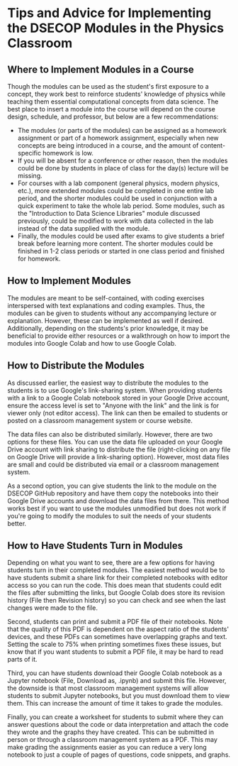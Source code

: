 # Tips and Advice for Implementing the DSECOP Modules in the Physics Classroom

## Where to Implement Modules in a Course
Though the modules can be used as the student's first exposure to a concept, they work best to reinforce students' knowledge of physics while teaching them essential computational concepts from data science. The best place to insert a module into the course will depend on the course design, schedule, and professor, but below are a few recommendations:
* The modules (or parts of the modules) can be assigned as a homework assignment or part of a homework assignment, especially when new concepts are being introduced in a course, and the amount of content-specific homework is low.
* If you will be absent for a conference or other reason, then the modules could be done by students in place of class for the day(s) lecture will be missing.
* For courses with a lab component (general physics, modern physics, etc.), more extended modules could be completed in one entire lab period, and the shorter modules could be used in conjunction with a quick experiment to take the whole lab period. Some modules, such as the "Introduction to Data Science Libraries" module discussed previously, could be modified to work with data collected in the lab instead of the data supplied with the module.
* Finally, the modules could be used after exams to give students a brief break before learning more content. The shorter modules could be finished in 1-2 class periods or started in one class period and finished for homework.

## How to Implement Modules
The modules are meant to be self-contained, with coding exercises interspersed with text explanations and coding examples. Thus, the modules can be given to students without any accompanying lecture or explanation. However, these can be implemented as well if desired. Additionally, depending on the students's prior knowledge, it may be beneficial to provide either resources or a walkthrough on how to import the modules into Google Colab and how to use Google Colab.

## How to Distribute the Modules
As discussed earlier, the easiest way to distribute the modules to the students is to use Google's link-sharing system. When providing students with a link to a Google Colab notebook stored in your Google Drive account, ensure the access level is set to "Anyone with the link" and the link is for viewer only (not editor access). The link can then be emailed to students or posted on a classroom management system or course website. 

The data files can also be distributed similarly. However, there are two options for these files. You can use the data file uploaded on your Google Drive account with link sharing to distribute the file (right-clicking on any file on Google Drive will provide a link-sharing option). However, most data files are small and could be distributed via email or a classroom management system.

As a second option, you can give students the link to the module on the DSECOP GitHub repository and have them copy the notebooks into their Google Drive accounts and download the data files from there. This method works best if you want to use the modules unmodified but does not work if you're going to modify the modules to suit the needs of your students better.

## How to Have Students Turn in Modules
Depending on what you want to see, there are a few options for having students turn in their completed modules. The easiest method would be to have students submit a share link for their completed notebooks with editor access so you can run the code. This does mean that students could edit the files after submitting the links, but Google Colab does store its revision history (File then Revision history) so you can check and see when the last changes were made to the file.

Second, students can print and submit a PDF file of their notebooks. Note that the quality of this PDF is dependent on the aspect ratio of the students' devices, and these PDFs can sometimes have overlapping graphs and text. Setting the scale to 75% when printing sometimes fixes these issues, but know that if you want students to submit a PDF file, it may be hard to read parts of it.

Third, you can have students download their Google Colab notebook as a Jupyter notebook (File, Download as, .ipynb) and submit this file. However, the downside is that most classroom management systems will allow students to submit Jupyter notebooks, but you must download them to view them. This can increase the amount of time it takes to grade the modules.

Finally, you can create a worksheet for students to submit where they can answer questions about the code or data interpretation and attach the code they wrote and the graphs they have created. This can be submitted in person or through a classroom management system as a PDF. This may make grading the assignments easier as you can reduce a very long notebook to just a couple of pages of questions, code snippets, and graphs.
